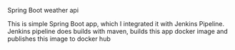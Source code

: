 Spring Boot weather api

This is simple Spring Boot app, which I integrated it with Jenkins Pipeline. Jenkins pipeline does builds with maven, builds
this app docker image and publishes this image to docker hub
